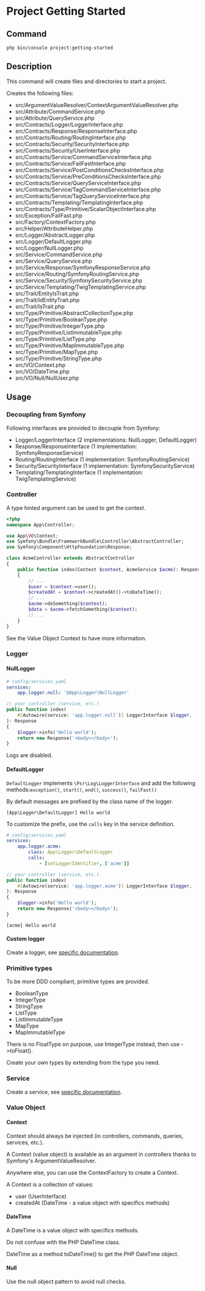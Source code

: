 # Project Getting Started

## Command

```console
php bin/console project:getting-started
```

## Description

This command will create files and directories to start a project.

Creates the following files:
- src/ArgumentValueResolver/ContextArgumentValueResolver.php
- src/Attribute/CommandService.php
- src/Attribute/QueryService.php
- src/Contracts/Logger/LoggerInterface.php
- src/Contracts/Response/ResponseInterface.php
- src/Contracts/Routing/RoutingInterface.php
- src/Contracts/Security/SecurityInterface.php
- src/Contracts/Security/UserInterface.php
- src/Contracts/Service/CommandServiceInterface.php
- src/Contracts/Service/FailFastInterface.php
- src/Contracts/Service/PostConditionsChecksInterface.php
- src/Contracts/Service/PreConditionsChecksInterface.php
- src/Contracts/Service/QueryServiceInterface.php
- src/Contracts/Service/TagCommandServiceInterface.php
- src/Contracts/Service/TagQueryServiceInterface.php
- src/Contracts/Templating/TemplatingInterface.php
- src/Contracts/Type/Primitive/ScalarObjectInterface.php
- src/Exception/FailFast.php
- src/Factory/ContextFactory.php
- src/Helper/AttributeHelper.php
- src/Logger/AbstractLogger.php
- src/Logger/DefaultLogger.php
- src/Logger/NullLogger.php
- src/Service/CommandService.php
- src/Service/QueryService.php
- src/Service/Response/SymfonyResponseService.php
- src/Service/Routing/SymfonyRoutingService.php
- src/Service/Security/SymfonySecurityService.php
- src/Service/Templating/TwigTemplatingService.php
- src/Trait/EntityIsTrait.php
- src/Trait/IdEntityTrait.php
- src/Trait/IsTrait.php
- src/Type/Primitive/AbstractCollectionType.php
- src/Type/Primitive/BooleanType.php
- src/Type/Primitive/IntegerType.php
- src/Type/Primitive/ListImmutableType.php
- src/Type/Primitive/ListType.php
- src/Type/Primitive/MapImmutableType.php
- src/Type/Primitive/MapType.php
- src/Type/Primitive/StringType.php
- src/VO/Context.php
- src/VO/DateTime.php
- src/VO/Null/NullUser.php

## Usage

### Decoupling from Symfony

Following interfaces are provided to decouple from Symfony:
- Logger/LoggerInterface (2 implementations: NullLogger, DefaultLogger)
- Response/ResponseInterface (1 implementation: SymfonyResponseService)
- Routing/RoutingInterface (1 implementation: SymfonyRoutingService)
- Security/SecurityInterface (1 implementation: SymfonySecurityService)
- Templating/TemplatingInterface (1 implementation: TwigTemplatingService)


### Controller

A type hinted argument can be used to get the context.

```php
<?php
namespace App\Controller;

use App\VO\Context;
use Symfony\Bundle\FrameworkBundle\Controller\AbstractController;
use Symfony\Component\HttpFoundation\Response;

class AcmeController extends AbstractController
{
    public function index(Context $context, AcmeService $acme): Response
    {
        // ...
        $user = $context->user();
        $createdAt = $context->createdAt()->toDateTime();
        // ...
        $acme->doSomething($context);
        $data = $acme->fetchSomething($context);
        // ...
    }
}
```

See the Value Object Context to have more information.

### Logger

#### NullLogger

```yaml
# config/services.yaml
services:
    app.logger.null: '@App\Logger\NullLogger'
```

```php
// your controller (service, etc.)
public function index(
    #[Autowire(service: 'app.logger.null')] LoggerInterface $logger,
): Response
{
    $logger->info('Hello world');
    return new Response('<body></body>');
}
```

Logs are disabled.


#### DefaultLogger


`DefaultLogger` implements `\Psr\Log\LoggerInterface` and add the following methods:`exception()`, `start()`, `end()`, `success()`, `failFast()` 

By default messages are prefixed by the class name of the logger.
```console
[App\Logger\DefaultLogger] Hello world
```

To customize the prefix, use the `calls` key in the service definition.
    
```yaml
# config/services.yaml
services:
    app.logger.acme:
        class: App\Logger\DefaultLogger
        calls:
            - [setLoggerIdentifier, ['acme']]
```
    
```php
// your controller (service, etc.)
public function index(
    #[Autowire(service: 'app.logger.acme')] LoggerInterface $logger,
): Response
{
    $logger->info('Hello world');
    return new Response('<body></body>');
}
```

```console
[acme] Hello world
```

#### Custom logger
Create a logger, see [specific documentation](new-logger.md).

### Primitive types

To be more DDD compliant, primitive types are provided.

- BooleanType
- IntegerType
- StringType
- ListType
- ListImmutableType
- MapType
- MapImmutableType

There is no FloatType on purpose, use IntegerType instead, then use ->toFloat().

Create your own types by extending from the type you need.


### Service
Create a service, see [specific documentation](new-service.md).

### Value Object

#### Context
Context should always be injected (in controllers, commands, queries, services, etc.).

A Context (value object) is available as an argument in controllers thanks to Symfony's ArgumentValueResolver.

Anywhere else, you can use the ContextFactory to create a Context.

A Context is a collection of values:
- user (UserInterface)
- createdAt (DateTime - a value object with specifics methods)


#### DateTime

A DateTime is a value object with specifics methods.

Do not confuse with the PHP DateTime class.

DateTime as a method toDateTime() to get the PHP DateTime object.

#### Null

Use the null object pattern to avoid null checks.
